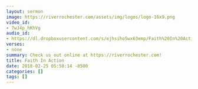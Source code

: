 ```yaml
---
layout: sermon
image: https://riverrochester.com/assets/img/logos/logo-16x9.png
video_id:
- 7wJ4p_hKhVg
audio_id:
- https://dl.dropboxusercontent.com/s/ejhsiho5wx63emp/Faith%20In%20Action.mp3?dl=0
verses:
- none
summary: Check us out online at https://riverrochester.com!
title: Faith In Action
date: 2018-02-25 05:58:14 -0500
categories: []
tags: []
---
```

